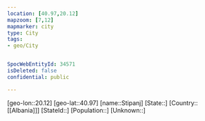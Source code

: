 ```yaml
---
location: [40.97,20.12]
mapzoom: [7,12] 
mapmarker: city 
type: City
tags:
- geo/City


SpocWebEntityId: 34571
isDeleted: false
confidential: public

---
```

[geo-lon::20.12]
[geo-lat::40.97]
[name::Stipanj]
[State::]
[Country::[[Albania]]]
[StateId::]
[Population::]
[Unknown::]

